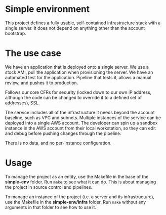 
# Simple environment

This project defines a fully usable, self-contained infrastructure stack with a single server. It does not depend on anything other than the account bootstrap.

# The use case

We have an application that is deployed onto a single server. We use a stock AMI, pull the application when provisioning the server. We have an automated test for the application. Pipeline that tests it, allows a manual review, and pushes it to production.

Follows our core CFRs for security (locked down to our own IP address, although the code can be changed to override it to a defined set of addresses), SSL.

The service includes all of the infrastructure it needs beyond the account baseline, such as VPC and subnets. Multiple instances of the service can be deployed into a single AWS account. The developer can spin up a sandbox instance in the AWS account from their local workstation, so they can edit and debug before pushing changes through the pipeline.

There is no data, and no per-instance configuration.

# Usage

To manage the project as an entity, use the Makefile in the base of the **simple-env** folder. Run `make` to see what it can do. This is about managing the project in source control and pipelines.

To manage an instance of the project (i.e. a server and its infrastructure), use the Makefile in the **simple-env/infra** folder. Run `make` without any arguments in that folder to see how to use it.

